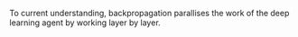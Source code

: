To current understanding, backpropagation parallises the work of the deep learning agent by working layer by layer.